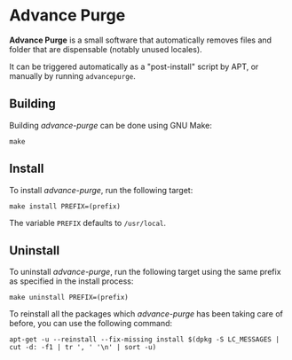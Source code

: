 # Advance Purge

**Advance Purge** is a small software that automatically removes files and folder that are dispensable (notably unused locales).

It can be triggered automatically as a "post-install" script by APT, or manually by running `advancepurge`.

## Building

Building *advance-purge* can be done using GNU Make:

```
make
```

## Install

To install *advance-purge*, run the following target:

```
make install PREFIX=(prefix)
```

The variable `PREFIX` defaults to `/usr/local`.

## Uninstall

To uninstall *advance-purge*, run the following target using the same prefix as specified in the install process:

```
make uninstall PREFIX=(prefix)
```

To reinstall all the packages which *advance-purge* has been taking care of before, you can use the following command:

```
apt-get -u --reinstall --fix-missing install $(dpkg -S LC_MESSAGES | cut -d: -f1 | tr ', ' '\n' | sort -u)
```
